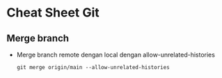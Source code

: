 # Cheat Sheet Git
## Merge branch
  - Merge branch remote dengan local dengan allow-unrelated-histories
    ```
    git merge origin/main --allow-unrelated-histories
    ```
